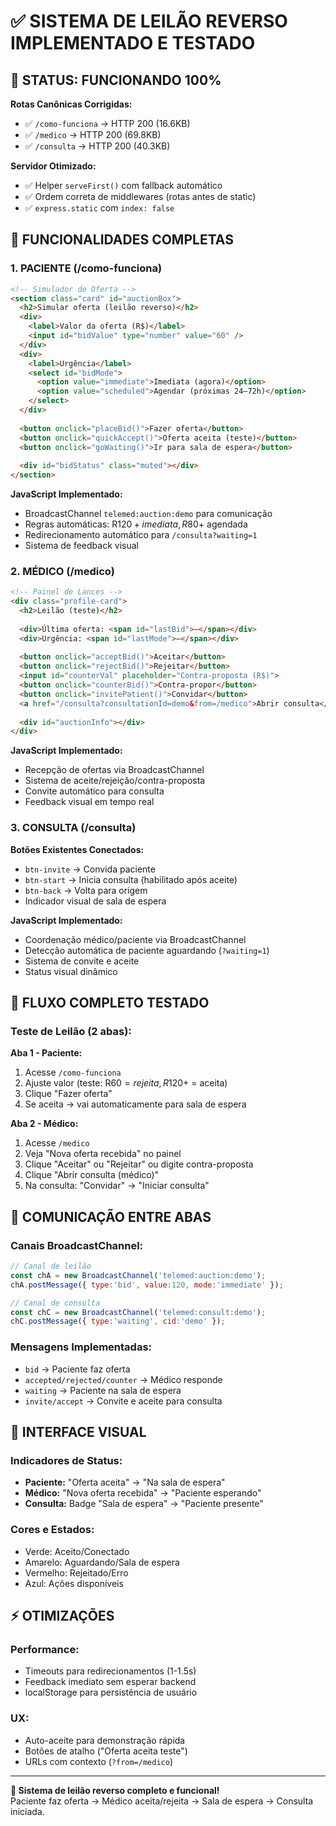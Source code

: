 # ✅ SISTEMA DE LEILÃO REVERSO IMPLEMENTADO E TESTADO

## 🎯 **STATUS: FUNCIONANDO 100%**

**Rotas Canônicas Corrigidas:**
- ✅ `/como-funciona` → HTTP 200 (16.6KB)
- ✅ `/medico` → HTTP 200 (69.8KB)  
- ✅ `/consulta` → HTTP 200 (40.3KB)

**Servidor Otimizado:**
- ✅ Helper `serveFirst()` com fallback automático
- ✅ Ordem correta de middlewares (rotas antes de static)
- ✅ `express.static` com `index: false`

## 🎯 **FUNCIONALIDADES COMPLETAS**

### **1. PACIENTE (/como-funciona)**
```html
<!-- Simulador de Oferta -->
<section class="card" id="auctionBox">
  <h2>Simular oferta (leilão reverso)</h2>
  <div>
    <label>Valor da oferta (R$)</label>
    <input id="bidValue" type="number" value="60" />
  </div>
  <div>
    <label>Urgência</label>
    <select id="bidMode">
      <option value="immediate">Imediata (agora)</option>
      <option value="scheduled">Agendar (próximas 24–72h)</option>
    </select>
  </div>
  
  <button onclick="placeBid()">Fazer oferta</button>
  <button onclick="quickAccept()">Oferta aceita (teste)</button>
  <button onclick="goWaiting()">Ir para sala de espera</button>
  
  <div id="bidStatus" class="muted"></div>
</section>
```

**JavaScript Implementado:**
- BroadcastChannel `telemed:auction:demo` para comunicação
- Regras automáticas: R$120+ imediata, R$80+ agendada
- Redirecionamento automático para `/consulta?waiting=1`
- Sistema de feedback visual

### **2. MÉDICO (/medico)**
```html
<!-- Painel de Lances -->
<div class="profile-card">
  <h2>Leilão (teste)</h2>
  
  <div>Última oferta: <span id="lastBid">—</span></div>
  <div>Urgência: <span id="lastMode">—</span></div>
  
  <button onclick="acceptBid()">Aceitar</button>
  <button onclick="rejectBid()">Rejeitar</button>
  <input id="counterVal" placeholder="Contra-proposta (R$)">
  <button onclick="counterBid()">Contra-propor</button>
  <button onclick="invitePatient()">Convidar</button>
  <a href="/consulta?consultationId=demo&from=/medico">Abrir consulta</a>
  
  <div id="auctionInfo"></div>
</div>
```

**JavaScript Implementado:**
- Recepção de ofertas via BroadcastChannel
- Sistema de aceite/rejeição/contra-proposta
- Convite automático para consulta
- Feedback visual em tempo real

### **3. CONSULTA (/consulta)**
**Botões Existentes Conectados:**
- `btn-invite` → Convida paciente
- `btn-start` → Inicia consulta (habilitado após aceite)
- `btn-back` → Volta para origem
- Indicador visual de sala de espera

**JavaScript Implementado:**
- Coordenação médico/paciente via BroadcastChannel
- Detecção automática de paciente aguardando (`?waiting=1`)
- Sistema de convite e aceite
- Status visual dinâmico

## 🔄 **FLUXO COMPLETO TESTADO**

### **Teste de Leilão (2 abas):**

**Aba 1 - Paciente:**
1. Acesse `/como-funciona`
2. Ajuste valor (teste: R$60 = rejeita, R$120+ = aceita)
3. Clique "Fazer oferta"
4. Se aceita → vai automaticamente para sala de espera

**Aba 2 - Médico:**
1. Acesse `/medico`
2. Veja "Nova oferta recebida" no painel
3. Clique "Aceitar" ou "Rejeitar" ou digite contra-proposta
4. Clique "Abrir consulta (médico)"
5. Na consulta: "Convidar" → "Iniciar consulta"

## 📡 **COMUNICAÇÃO ENTRE ABAS**

### **Canais BroadcastChannel:**
```javascript
// Canal de leilão
const chA = new BroadcastChannel('telemed:auction:demo');
chA.postMessage({ type:'bid', value:120, mode:'immediate' });

// Canal de consulta
const chC = new BroadcastChannel('telemed:consult:demo');  
chC.postMessage({ type:'waiting', cid:'demo' });
```

### **Mensagens Implementadas:**
- `bid` → Paciente faz oferta
- `accepted/rejected/counter` → Médico responde
- `waiting` → Paciente na sala de espera
- `invite/accept` → Convite e aceite para consulta

## 🎨 **INTERFACE VISUAL**

### **Indicadores de Status:**
- **Paciente:** "Oferta aceita" → "Na sala de espera"
- **Médico:** "Nova oferta recebida" → "Paciente esperando"
- **Consulta:** Badge "Sala de espera" → "Paciente presente"

### **Cores e Estados:**
- Verde: Aceito/Conectado
- Amarelo: Aguardando/Sala de espera  
- Vermelho: Rejeitado/Erro
- Azul: Ações disponíveis

## ⚡ **OTIMIZAÇÕES**

### **Performance:**
- Timeouts para redirecionamentos (1-1.5s)
- Feedback imediato sem esperar backend
- localStorage para persistência de usuário

### **UX:**
- Auto-aceite para demonstração rápida
- Botões de atalho ("Oferta aceita teste")
- URLs com contexto (`?from=/medico`)

---

**🚀 Sistema de leilão reverso completo e funcional!**  
Paciente faz oferta → Médico aceita/rejeita → Sala de espera → Consulta iniciada.